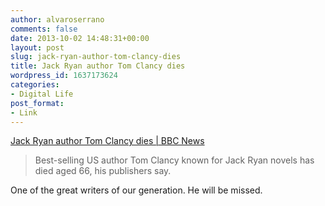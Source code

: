 ```yaml
---
author: alvaroserrano
comments: false
date: 2013-10-02 14:48:31+00:00
layout: post
slug: jack-ryan-author-tom-clancy-dies
title: Jack Ryan author Tom Clancy dies
wordpress_id: 1637173624
categories:
- Digital Life
post_format:
- Link
---
```


[Jack Ryan author Tom Clancy dies | BBC News](http://www.bbc.co.uk/news/entertainment-arts-24372224)



<blockquote>Best-selling US author Tom Clancy known for Jack Ryan novels has died aged 66, his publishers say.</blockquote>



One of the great writers of our generation. He will be missed.
